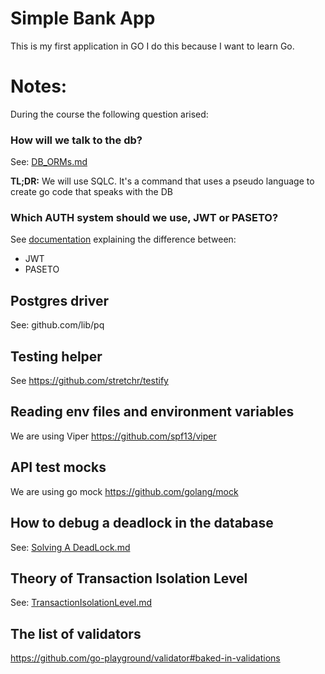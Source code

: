# Simple Bank App

This is my first application in GO
I do this because I want to learn Go.

# Notes:

During the course the following question arised:

### How will we talk to the db?
See: [DB_ORMs.md](docs%2FDB_ORMs.md)

**TL;DR:** We will use SQLC. It's a command that uses a pseudo language 
to create go code that speaks with the DB

### Which AUTH system should we use, JWT or PASETO?
See [documentation](docs%2FAuthentication.md) explaining the difference between:
- JWT
- PASETO

## Postgres driver
See: github.com/lib/pq

## Testing helper
See https://github.com/stretchr/testify

## Reading env files and environment variables
We are using Viper https://github.com/spf13/viper

## API test mocks
We are using go mock https://github.com/golang/mock

## How to debug a deadlock in the database
See: [Solving A DeadLock.md](docs%2FSolvingADeadLock.md)

## Theory of Transaction Isolation Level
See: [TransactionIsolationLevel.md](docs%2FTransactionIsolationLevel.md)

## The list of validators
https://github.com/go-playground/validator#baked-in-validations 